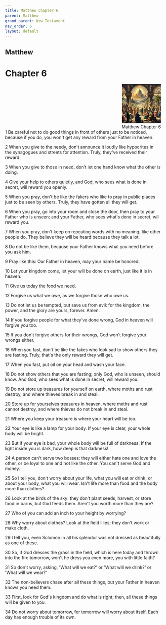 ```yaml
---
title: Matthew Chapter 6
parent: Matthew
grand_parent: New Testament
nav_order: 6
layout: default
---
```


## Matthew

# Chapter 6

<div style="clear: both; text-align: right;">
    <img src="/assets/Image/Matthew/500/6.jpg" alt="Matthew Chapter 6" class="chapter-image" style="max-width: 25%; height: auto;"/>
    <figcaption style="font-size: 14px;">Matthew Chapter 6</figcaption>
</div>
1 Be careful not to do good things in front of others just to be noticed, because if you do, you won't get any reward from your Father in heaven.

2 When you give to the needy, don't announce it loudly like hypocrites in the synagogues and streets for attention. Truly, they've received their reward.

3 When you give to those in need, don't let one hand know what the other is doing.

4 Give your help to others quietly, and God, who sees what is done in secret, will reward you openly.

5 When you pray, don't be like the fakers who like to pray in public places just to be seen by others. Truly, they have gotten all they will get.

6 When you pray, go into your room and close the door, then pray to your Father who is unseen; and your Father, who sees what's done in secret, will reward you.

7 When you pray, don't keep on repeating words with no meaning, like other people do. They believe they will be heard because they talk a lot.

8 Do not be like them, because your Father knows what you need before you ask him.

9 Pray like this: Our Father in heaven, may your name be honored.

10 Let your kingdom come, let your will be done on earth, just like it is in heaven.

11 Give us today the food we need.

12 Forgive us what we owe, as we forgive those who owe us.

13 Do not let us be tempted, but save us from evil: for the kingdom, the power, and the glory are yours, forever. Amen.

14 If you forgive people for what they've done wrong, God in heaven will forgive you too.

15 If you don't forgive others for their wrongs, God won't forgive your wrongs either.

16 When you fast, don't be like the fakes who look sad to show others they are fasting. Truly, that's the only reward they will get.

17 When you fast, put oil on your head and wash your face.

18 Do not show others that you are fasting; only God, who is unseen, should know. And God, who sees what is done in secret, will reward you.

19 Do not store up treasures for yourself on earth, where moths and rust destroy, and where thieves break in and steal.

20 Store up for yourselves treasures in heaven, where moths and rust cannot destroy, and where thieves do not break in and steal.

21 Where you keep your treasure is where your heart will be too.

22 Your eye is like a lamp for your body. If your eye is clear, your whole body will be bright.

23 But if your eye is bad, your whole body will be full of darkness. If the light inside you is dark, how deep is that darkness!

24 A person can't serve two bosses: they will either hate one and love the other, or be loyal to one and not like the other. You can't serve God and money.

25 So I tell you, don't worry about your life, what you will eat or drink; or about your body, what you will wear. Isn't life more than food and the body more than clothes?

26 Look at the birds of the sky: they don't plant seeds, harvest, or store food in barns, but God feeds them. Aren't you worth more than they are?

27 Who of you can add an inch to your height by worrying?

28 Why worry about clothes? Look at the field lilies; they don't work or make cloth.

29 I tell you, even Solomon in all his splendor was not dressed as beautifully as one of these.

30 So, if God dresses the grass in the field, which is here today and thrown into the fire tomorrow, won't he dress you even more, you with little faith?

31 So don't worry, asking, 'What will we eat?' or 'What will we drink?' or 'What will we wear?'

32 The non-believers chase after all these things, but your Father in heaven knows you need them.

33 First, look for God's kingdom and do what is right; then, all these things will be given to you.

34 Do not worry about tomorrow, for tomorrow will worry about itself. Each day has enough trouble of its own.


